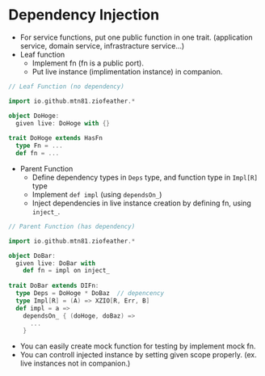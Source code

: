 # Dependency Injection

* For service functions, put one public function in one trait. (application service, domain service, infrastracture service...)
* Leaf function
  * Implement fn (fn is a public port).
  * Put live instance (implimentation instance) in companion.

```scala
// Leaf Function (no dependency)

import io.github.mtn81.ziofeather.*

object DoHoge:
  given live: DoHoge with {}
  
trait DoHoge extends HasFn
  type Fn = ...
  def fn = ...
```

* Parent Function 
  * Define dependency types in ```Deps``` type, and function type in ```Impl[R]``` type
  * Implement ```def impl``` (using ```dependsOn_```)
  * Inject dependencies in live instance creation by defining fn, using ```inject_```.

```scala
// Parent Function (has dependency)

import io.github.mtn81.ziofeather.*

object DoBar:
  given live: DoBar with
    def fn = impl on inject_
  
trait DoBar extends DIFn:
  type Deps = DoHoge * DoBaz  // depencency
  type Impl[R] = (A) => XZIO[R, Err, B]
  def impl = a =>
    dependsOn_ { (doHoge, doBaz) =>
      ...
    }

```
* You can easily create mock function for testing by implement mock fn.
* You can controll injected instance by setting given scope properly. (ex. live instances not in companion.)
